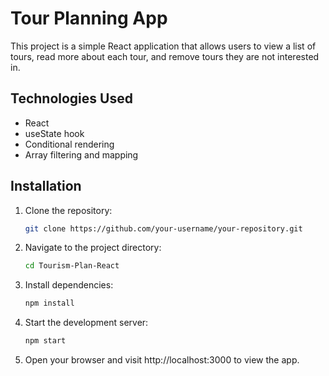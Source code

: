 # Tour Planning App

This project is a simple React application that allows users to view a list of tours, read more about each tour, and remove tours they are not interested in.

## Technologies Used

- React
- useState hook
- Conditional rendering
- Array filtering and mapping

## Installation

1. Clone the repository:
   ```sh
   git clone https://github.com/your-username/your-repository.git

2. Navigate to the project directory:
    ```sh
    cd Tourism-Plan-React

4. Install dependencies:
    ```sh
    npm install

5. Start the development server:
    ```sh
    npm start
    
6. Open your browser and visit http://localhost:3000 to view the app.





